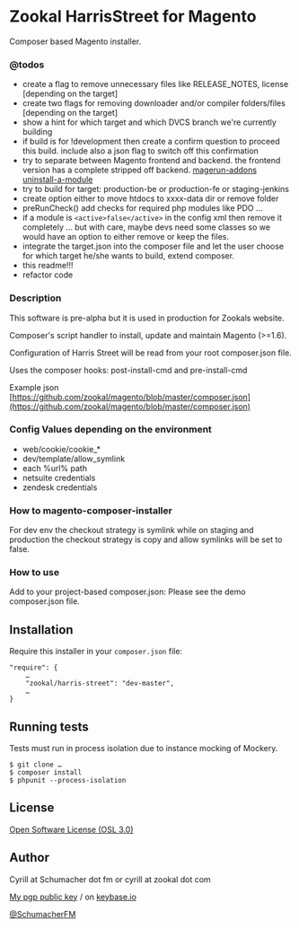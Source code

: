 Zookal HarrisStreet for Magento
===============================

Composer based Magento installer.

### @todos

- create a flag to remove unnecessary files like RELEASE_NOTES, license [depending on the target]
- create two flags for removing downloader and/or compiler folders/files [depending on the target]
- show a hint for which target and which DVCS branch we're currently building
- if build is for !development then create a confirm question to proceed this build. include also a json flag to switch off this confirmation
- try to separate between Magento frontend and backend. the frontend version has a complete stripped off backend. [magerun-addons uninstall-a-module](https://github.com/kalenjordan/magerun-addons#uninstall-a-module)
- try to build for target: production-be or production-fe or staging-jenkins
- create option either to move htdocs to xxxx-data dir or remove folder
- preRunCheck() add checks for required php modules like PDO ...
- if a module is `<active>false</active>` in the config xml then remove it completely ... but with care, maybe devs need some classes so we would have an
option to either remove or keep the files.
- integrate the target.json into the composer file and let the user choose for which target he/she wants to build, extend composer.
- this readme!!!
- refactor code

### Description

This software is pre-alpha but it is used in production for Zookals website.

Composer's script handler to install, update and maintain Magento (>=1.6).

Configuration of Harris Street will be read from your root composer.json file.

Uses the composer hooks:  post-install-cmd and pre-install-cmd

Example json [https://github.com/zookal/magento/blob/master/composer.json](https://github.com/zookal/magento/blob/master/composer.json)


### Config Values depending on the environment

- web/cookie/cookie_*
- dev/template/allow_symlink
- each %url% path
- netsuite credentials
- zendesk credentials

### How to magento-composer-installer

For dev env the checkout strategy is symlink while on staging and production the checkout strategy is copy and allow symlinks will be set to false.

### How to use

Add to your project-based composer.json: Please see the demo composer.json file.


Installation
------------

Require this installer in your `composer.json` file:

	"require": {
		…
        "zookal/harris-street": "dev-master",
        …
    }

Running tests
-------------
Tests must run in process isolation due to instance mocking of Mockery.

	$ git clone …
	$ composer install
	$ phpunit --process-isolation

License
-------

[Open Software License (OSL 3.0)](http://opensource.org/licenses/osl-3.0.php)


Author
------

Cyrill at Schumacher dot fm or cyrill at zookal dot com

[My pgp public key](http://www.schumacher.fm/cyrill.asc) / on [keybase.io](https://keybase.io/cyrill)

[@SchumacherFM](https://github.com/SchumacherFM)